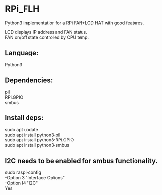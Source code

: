 # RPi_FLH
Python3 implementation for a RPi FAN+LCD HAT with good features.

LCD displays IP address and FAN status.<br>
FAN on/off state controlled by CPU temp.

## Language:
Python3

## Dependencies:
pil<br>
RPi.GPIO<br>
smbus


## Install deps:
sudo apt update<br>
sudo apt install python3-pil<br>
sudo apt install python3-RPi.GPIO<br>
sudo apt install python3-smbus

## I2C needs to be enabled for smbus functionality.
sudo raspi-config<br>
  -Option 3 "Interface Options"<br>
    -Option I4 "I2C"<br>
      Yes<br>

